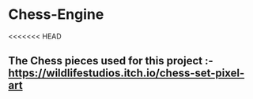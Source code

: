 # Chess-Engine
<<<<<<< HEAD

## The Chess pieces used for this project :- https://wildlifestudios.itch.io/chess-set-pixel-art

